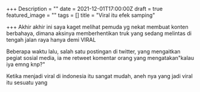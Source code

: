 +++
Description = ""
date = 2021-12-01T17:00:00Z
draft = true
featured_image = ""
tags = []
title = "Viral itu efek samping"

+++
Akhir akhir ini saya kaget melihat pemuda yg nekat membuat konten berbahaya, dimana aksinya memberhentikan truk yang sedang melintas di tengah jalan raya hanya demi VIRAL

Beberapa waktu lalu, salah satu postingan di twitter, yang mengaitkan pegiat sosial media, ia me retweet komentar orang yang mengatakan"kalau iya emng knp?"

Ketika menjadi viral di indonesia itu sangat mudah, aneh nya yang jadi viral itu sesuatu yang 
